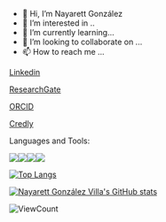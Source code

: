 - 👋 Hi, I’m Nayarett González
- 👀 I’m interested in ..
- 🌱 I’m currently learning... 
- 💞️ I’m looking to collaborate on ...
- 📫 How to reach me ...

[Linkedin](https://cl.linkedin.com/in/nayarett-gonzalez)

[ResearchGate](https://www.researchgate.net/profile/Nayarett-Gonzalez-Villa)

[ORCID](https://orcid.org/0000-0003-1853-824X)

[Credly](https://www.credly.com/users/nayarett-gonzalez/badges)


Languages and Tools:

<img src="https://img.icons8.com/color/48/000000/javascript--v2.png"><img src="https://img.icons8.com/color/48/000000/bootstrap.png"><img src="https://img.icons8.com/color/48/000000/python--v1.png"><img src="https://img.icons8.com/color/48/000000/opencv.png">

[![Top Langs](https://github-readme-stats.vercel.app/api/top-langs/?username=NayarettGonzalez&layout=compact&theme=gruvbox)](https://github.com/anuraghazra/github-readme-stats)


[![Nayarett González Villa's GitHub stats](https://github-readme-stats.vercel.app/api?username=NayarettGonzalez&theme=gruvbox)](https://github.com/NayarettGonzalez/github-readme-stats)

![ViewCount](https://komarev.com/ghpvc/?username=NayarettGonzalez&color=yellow)

<!---
NayarettGonzalez/NayarettGonzalez is a ✨ special ✨ repository because its `README.md` (this file) appears on your GitHub profile.
You can click the Preview link to take a look at your changes.
--->
